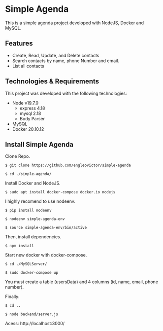 # Simple Agenda

This is a simple agenda project developed with NodeJS, Docker and MySQL.

## Features

 - Create, Read, Update, and Delete contacts
 - Search contacts by name, phone Number and email.
 - List all contacts

    
## Technologies & Requirements

This project was developed with the following technologies:

 - Node v19.7.0
    - express 4.18
    - mysql 2.18
    - Body Parser 
 - MySQL
 - Docker 20.10.12

## Install Simple Agenda

Clone Repo.

    $ git clone https://github.com/engleovictor/simple-agenda

    $ cd ./simple-agenda/

Install Docker and NodeJS.

    $ sudo apt install docker-compose docker.io nodejs

I highly recomend to use nodeenv.

    $ pip install nodeenv

    $ nodeenv simple-agenda-env

    $ source simple-agenda-env/bin/active

Then, install dependencies.

    $ npm install

Start new docker with docker-compose.

    $ cd ./MySQLServer/

    $ sudo docker-compose up

You must create a table (usersData) and 4 columns (id, name, email, phone number).

Finally:

    $ cd ..

    $ node backend/server.js

Acess: http://localhost:3000/